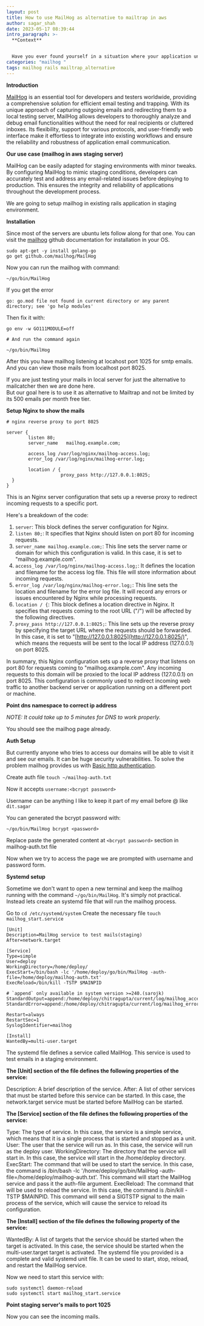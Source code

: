 ```yaml
---
layout: post
title: How to use MailHog as alternative to mailtrap in aws
author: sagar_shah
date: 2023-05-17 08:39:44
intro_paragraph: >-
  **Context**


  Have you ever found yourself in a situation where your application undergoes extensive testing, and your email testing and trapping activities unexpectedly exceed the generous free tier limit of 500 emails per month offered by Mailtrap? This predicament can pose a significant challenge for many of us. While some may consider halting the testing process (which is clearly not a viable option), or resorting to paid services, there exists a compelling alternative: MailHog comes to the rescue.
categories: "mailhog "
tags: mailhog rails mailtrap_alternative
---
```

**Introduction**

[MailHog](https://github.com/mailhog/MailHog) is an essential tool for developers and testers worldwide, providing a comprehensive solution for efficient email testing and trapping. With its unique approach of capturing outgoing emails and redirecting them to a local testing server, MailHog allows developers to thoroughly analyze and debug email functionalities without the need for real recipients or cluttered inboxes. Its flexibility, support for various protocols, and user-friendly web interface make it effortless to integrate into existing workflows and ensure the reliability and robustness of application email communication.

**Our use case (mailhog in aws staging server)**

MailHog can be easily adapted for staging environments with minor tweaks. By configuring MailHog to mimic staging conditions, developers can accurately test and address any email-related issues before deploying to production. This ensures the integrity and reliability of applications throughout the development process.

We are going to setup mailhog in existing rails application in staging environment.

**Installation**

Since most of the servers are ubuntu lets follow along for that one. You can visit the [mailhog](https://github.com/mailhog/MailHog) github documentation for installation in your OS.

```shell
sudo apt-get -y install golang-go
go get github.com/mailhog/MailHog
```

Now you can run the mailhog with command:

```shell
~/go/bin/MailHog
```

If you get the error

```
go: go.mod file not found in current directory or any parent directory; see 'go help modules'
```

Then fix it with: 

```shell
go env -w GO111MODULE=off

# And run the command again

~/go/bin/MailHog
```

After this you have mailhog listening at locahost port 1025 for smtp emails. And you can view those mails from localhost port 8025.

If you are just testing your mails in local server for just the alternative to mailcatcher then we are done here.\
But our goal here is to use it as alternative to Mailtrap and not be limited by its 500 emails per month free tier.

**Setup Nginx to show the mails**

```
# nginx reverse proxy to port 8025

server {
        listen 80;
        server_name   mailhog.example.com;

        access_log /var/log/nginx/mailhog-access.log;
        error_log /var/log/nginx/mailhog-error.log;

        location / {
                    proxy_pass http://127.0.0.1:8025;
  }
}
```

This is an Nginx server configuration that sets up a reverse proxy to redirect incoming requests to a specific port.

Here's a breakdown of the code:

1. `server`: This block defines the server configuration for Nginx.
2. `listen 80;`: It specifies that Nginx should listen on port 80 for incoming requests.
3. `server_name mailhog.example.com;`: This line sets the server name or domain for which this configuration is valid. In this case, it is set to "mailhog.example.com".
4. `access_log /var/log/nginx/mailhog-access.log;`: It defines the location and filename for the access log file. This file will store information about incoming requests.
5. `error_log /var/log/nginx/mailhog-error.log;`: This line sets the location and filename for the error log file. It will record any errors or issues encountered by Nginx while processing requests.
6. `location / {`: This block defines a location directive in Nginx. It specifies that requests coming to the root URL ("/") will be affected by the following directives.
7. `proxy_pass http://127.0.0.1:8025;`: This line sets up the reverse proxy by specifying the target URL where the requests should be forwarded. In this case, it is set to "[http://127.0.0.1:8025](http://127.0.0.1:8025/)", which means the requests will be sent to the local IP address (127.0.0.1) on port 8025.

In summary, this Nginx configuration sets up a reverse proxy that listens on port 80 for requests coming to "mailhog.example.com". Any incoming requests to this domain will be proxied to the local IP address (127.0.0.1) on port 8025. This configuration is commonly used to redirect incoming web traffic to another backend server or application running on a different port or machine.



**Point dns namespace to correct ip address**

*NOTE: It could take up to 5 minutes for DNS to work properly.*

You should see the mailhog page already.

**Auth Setup**

But currently anyone who tries to access our domains will be able to visit it and see our emails. It can be huge security vulnerabilities. To solve the problem mailhog provides us with [Basic http authentication](https://github.com/mailhog/MailHog/blob/master/docs/Auth.md). 

Create auth file `touch ~/mailhog-auth.txt`

Now it accepts `username:<bcrypt password>` 

Username can be anything I like to keep it part of my email before @ like `dit.sagar`

You can generated the bcrypt password with:

```shell
~/go/bin/MailHog bcrypt <password>
```

Replace paste the generated content at `<bcrypt password>` section in mailhog-auth.txt file

Now when we try to access the page we are prompted with username and password form.

**Systemd setup**

Sometime we don't want to open a new terminal and keep the mailhog running with the command `~/go/bin/MailHog`. It's simply not practical. Instead lets create an systemd file that will run the mailhog process.

Go to `cd /etc/systemd/system`
Create the necessary file `touch mailhog_start.service`

``` shell
[Unit]
Description=MailHog service to test mails(staging)
After=network.target

[Service]
Type=simple
User=deploy
WorkingDirectory=/home/deploy/
ExecStart=/bin/bash -lc '/home/deploy/go/bin/MailHog -auth-file=/home/deploy/mailhog-auth.txt'
ExecReload=/bin/kill -TSTP $MAINPID

# `append` only available in system version >=240.(sarojk)
StandardOutput=append:/home/deploy/chitragupta/current/log/mailhog_access.log
StandardError=append:/home/deploy/chitragupta/current/log/mailhog_error.log

Restart=always
RestartSec=1
SyslogIdentifier=mailhog

[Install]
WantedBy=multi-user.target
```

The systemd file defines a service called MailHog. This service is used to test emails in a staging environment.

**The [Unit] section of the file defines the following properties of the service:**

Description: A brief description of the service.
After: A list of other services that must be started before this service can be started. In this case, the network.target service must be started before MailHog can be started.

**The [Service] section of the file defines the following properties of the service:**

Type: The type of service. In this case, the service is a simple service, which means that it is a single process that is started and stopped as a unit.
User: The user that the service will run as. In this case, the service will run as the deploy user.
WorkingDirectory: The directory that the service will start in. In this case, the service will start in the /home/deploy directory.
ExecStart: The command that will be used to start the service. In this case, the command is /bin/bash -lc '/home/deploy/go/bin/MailHog -auth-file=/home/deploy/mailhog-auth.txt'. This command will start the MailHog service and pass it the auth-file argument.
ExecReload: The command that will be used to reload the service. In this case, the command is /bin/kill -TSTP $MAINPID. This command will send a SIGTSTP signal to the main process of the service, which will cause the service to reload its configuration.

**The [Install] section of the file defines the following property of the service:**

WantedBy: A list of targets that the service should be started when the target is activated. In this case, the service should be started when the multi-user.target target is activated.
The systemd file you provided is a complete and valid systemd unit file. It can be used to start, stop, reload, and restart the MailHog service.


Now we need to start this service with:

```shell
sudo systemctl daemon-reload
sudo systemctl start mailhog_start.service

```


**Point staging server's mails to port 1025**

Now you can see the incoming mails.
